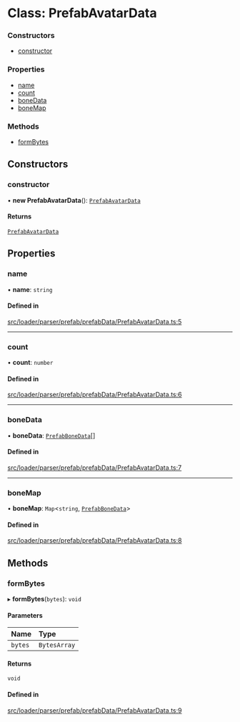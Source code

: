 # Class: PrefabAvatarData

### Constructors

- [constructor](PrefabAvatarData.md#constructor)

### Properties

- [name](PrefabAvatarData.md#name)
- [count](PrefabAvatarData.md#count)
- [boneData](PrefabAvatarData.md#bonedata)
- [boneMap](PrefabAvatarData.md#bonemap)

### Methods

- [formBytes](PrefabAvatarData.md#formbytes)

## Constructors

### constructor

• **new PrefabAvatarData**(): [`PrefabAvatarData`](PrefabAvatarData.md)

#### Returns

[`PrefabAvatarData`](PrefabAvatarData.md)

## Properties

### name

• **name**: `string`

#### Defined in

[src/loader/parser/prefab/prefabData/PrefabAvatarData.ts:5](https://github.com/Orillusion/orillusion/blob/main/src/loader/parser/prefab/prefabData/PrefabAvatarData.ts#L5)

___

### count

• **count**: `number`

#### Defined in

[src/loader/parser/prefab/prefabData/PrefabAvatarData.ts:6](https://github.com/Orillusion/orillusion/blob/main/src/loader/parser/prefab/prefabData/PrefabAvatarData.ts#L6)

___

### boneData

• **boneData**: [`PrefabBoneData`](PrefabBoneData.md)[]

#### Defined in

[src/loader/parser/prefab/prefabData/PrefabAvatarData.ts:7](https://github.com/Orillusion/orillusion/blob/main/src/loader/parser/prefab/prefabData/PrefabAvatarData.ts#L7)

___

### boneMap

• **boneMap**: `Map`\<`string`, [`PrefabBoneData`](PrefabBoneData.md)\>

#### Defined in

[src/loader/parser/prefab/prefabData/PrefabAvatarData.ts:8](https://github.com/Orillusion/orillusion/blob/main/src/loader/parser/prefab/prefabData/PrefabAvatarData.ts#L8)

## Methods

### formBytes

▸ **formBytes**(`bytes`): `void`

#### Parameters

| Name | Type |
| :------ | :------ |
| `bytes` | `BytesArray` |

#### Returns

`void`

#### Defined in

[src/loader/parser/prefab/prefabData/PrefabAvatarData.ts:9](https://github.com/Orillusion/orillusion/blob/main/src/loader/parser/prefab/prefabData/PrefabAvatarData.ts#L9)
